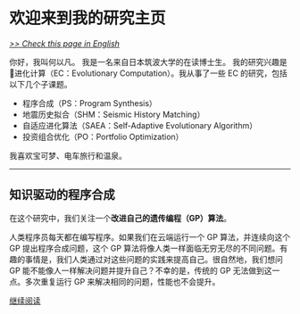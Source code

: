 # 欢迎来到我的研究主页

[*>> Check this page in English*](/)

你好，我叫何以凡。 我是一名来自日本筑波大学的在读博士生。 我的研究兴趣是🧬进化计算（EC：Evolutionary Computation）。我从事了一些 EC 的研究，包括以下几个子课题。

- 程序合成（PS：Program Synthesis）
- 地震历史拟合（SHM：Seismic History Matching）
- 自适应进化算法（SAEA：Self-Adaptive Evolutionary Algorithm）
- 投资组合优化（PO：Portfolio Optimization）

我喜欢宝可梦、电车旅行和温泉。

---

## 知识驱动的程序合成

在这个研究中，我们关注一个**改进自己的遗传编程（GP）算法**。

人类程序员每天都在编写程序。如果我们在云端运行一个 GP 算法，并连续向这个 GP 提出程序合成问题，这个 GP 算法将像人类一样面临无穷无尽的不同问题。有趣的事情是，我们人类通过对这些问题的实践来提高自己。很自然地，我们想问 GP 能不能像人一样解决问题并提升自己？不幸的是，传统的 GP 无法做到这一点。多次重复运行 GP 来解决相同的问题，性能也不会提升。

[继续阅读](/cn/research/kdps/)
